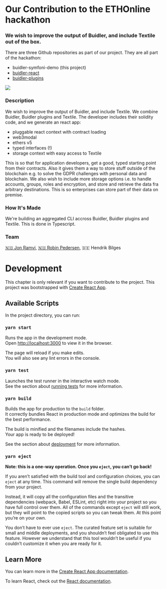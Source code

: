 Our Contribution to the ETHOnline hackathon
=========================================

### We wish to improve the output of Buidler, and include Textile out of the box.

There are three Github repositories as part of our project. They are all part of the hackathon:

* buidler-symfoni-demo (this project)
* [buidler-react](https://github.com/symfoni/buidler-react)
* [buidler-plugins](https://github.com/symfoni/buidler-plugins)

![](https://ethglobal.s3.amazonaws.com/rec9bgGRjbJFSIGFF/MicrosoftTeams-image.png)

### Description

We wish to improve the output of Buidler, and include Textile. We combine Buidler, Buidler plugins and Textile. The developer includes their solidity code, and we generate an react app:

- pluggable react context with contract loading
- web3modal
- ethers v5
- typed interfaces (!)
- storage context with easy access to Textile

This is so that for application developers, get a good, typed starting point from their contracts. Also it gives them a way to store stuff outside of the blockchain e.g. to solve the GDPR challenges with personal data and blockchain. We also wish to include more storage options i.e. to handle accounts, groups, roles and encryption, and store and retrieve the data fra arbitrary destinations. This is so enterprises can store part of their data on premise.

### How It's Made

We're building an aggregated CLI accross Buidler, Buidler plugins and Textile. This is done in Typescript.

### Team

 [🇳🇴 Jon Ramvi](https://github.com/ramvi/),  [🇳🇴 Robin Pedersen](https://github.com/RobertoSnap),   🇩🇪 Hendrik Bilges

# Development 

This chapter is only relevant if you want to contribute to the project. This project was bootstrapped with [Create React App](https://github.com/facebook/create-react-app).

## Available Scripts

In the project directory, you can run:

### `yarn start`

Runs the app in the development mode.<br />
Open [http://localhost:3000](http://localhost:3000) to view it in the browser.

The page will reload if you make edits.<br />
You will also see any lint errors in the console.

### `yarn test`

Launches the test runner in the interactive watch mode.<br />
See the section about [running tests](https://facebook.github.io/create-react-app/docs/running-tests) for more information.

### `yarn build`

Builds the app for production to the `build` folder.<br />
It correctly bundles React in production mode and optimizes the build for the best performance.

The build is minified and the filenames include the hashes.<br />
Your app is ready to be deployed!

See the section about [deployment](https://facebook.github.io/create-react-app/docs/deployment) for more information.

### `yarn eject`

**Note: this is a one-way operation. Once you `eject`, you can’t go back!**

If you aren’t satisfied with the build tool and configuration choices, you can `eject` at any time. This command will remove the single build dependency from your project.

Instead, it will copy all the configuration files and the transitive dependencies (webpack, Babel, ESLint, etc) right into your project so you have full control over them. All of the commands except `eject` will still work, but they will point to the copied scripts so you can tweak them. At this point you’re on your own.

You don’t have to ever use `eject`. The curated feature set is suitable for small and middle deployments, and you shouldn’t feel obligated to use this feature. However we understand that this tool wouldn’t be useful if you couldn’t customize it when you are ready for it.

## Learn More

You can learn more in the [Create React App documentation](https://facebook.github.io/create-react-app/docs/getting-started).

To learn React, check out the [React documentation](https://reactjs.org/).
